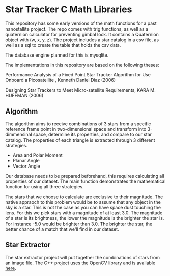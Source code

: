# Star Tracker C Math Libraries

This repository has some early versions of the math functions for a past nanostallite project. The repo comes with trig functions, as well as a quaternion calculator for preventing gimbal lock. It contains a Quaternion object with (w, x, y, z). The project includes a star catalog in a csv file, as well as a sql to create the table that holds the csv data.

The database engine planned for this is mysqlite.

The implementations in this repository are based on the following theses:

Performance Analysis of a Fixed Point Star Tracker Algorithm for Use Onboard a Picosatellite , Kenneth Daniel Diaz (2006)

Designing Star Trackers to Meet Micro-satellite Requirements, KARA M. HUFFMAN (2006)

## Algorithm

The algorithm aims to receive combinations of 3 stars from a specific reference frame  point in two-dimensional space and transform into 3-dimmensinal space, determine its properties, and compare to our star catalog. The properties of each triangle is extracted through 3 different strategies.

* Area and Polar Moment
* Planar Angle
* Vector Angle

Our database needs to be prepared beforehand, this requires calculating all properties of our dataset. The main function demonstrates the mathematical function for using all three strategies.

The stars that we choose to calculate are exclusive to their magnitude. The native appraoch to this problem would be to assume that any object in the sky is a star. This is not the case as you can have space dust touching the lens. For this we pick stars with a magnitude of at least 3.0. The magnitude of a star is its brightness, the lower the magnitude is the brighter the star is. For instance -5.0 would be brighter than 3.0. The brighter the star, the better chance of a match that we'll find in our dataset.

## Star Extractor

The star extractor project will put together the combinations of stars from an image file. The C++ project uses the OpenCV library and is available [here](https://github.com/the-invisible-man/star-extractor).
